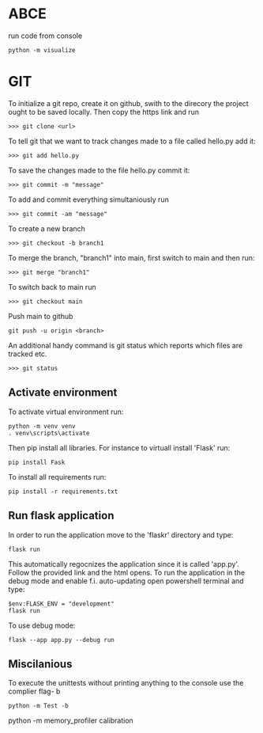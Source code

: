 # ABCE
run code from console 
````
python -m visualize
````

GIT
===
To initialize a git repo, create it on github, swith to the direcory the project ought to be saved locally. Then copy the https link and run 
````
>>> git clone <url>
````

To tell git that we want to track changes made to a file called hello.py add it:

````
>>> git add hello.py
```` 

To save the changes made to the file hello.py commit it:
````
>>> git commit -m "message"
````

To add and commit everything simultaniously run
````
>>> git commit -am "message"
````

To create a new branch
````
>>> git checkout -b branch1
````

To merge the branch, "branch1" into main, first switch to main and then run:
````
>>> git merge "branch1"
````

To switch back to main run
````
>>> git checkout main
````

Push main to github
````
git push -u origin <branch>
````

An additional handy command is git status which reports which files are tracked etc. 
````
>>> git status
````

## Activate environment
To activate virtual environment run:
````
python -m venv venv
. venv\scripts\activate
````
Then pip install all libraries. For instance to virtuall install 'Flask' run:
````
pip install Fask
````
To install all requirements run:
````
pip install -r requirements.txt
````
## Run flask application
In order to run the application move to the 'flaskr' directory and type:
````
flask run
````
This automatically regocnizes the application since it is called 'app.py'. Follow the provided link and the html opens.
To run the application in the debug mode and enable f.i. auto-updating open powershell terminal and type:
````
$env:FLASK_ENV = "development"
flask run
````
To use debug mode:
````
flask --app app.py --debug run
````

## Miscilanious
To execute the unittests without printing anything to the console use the complier flag- b
````
python -m Test -b
````


python -m memory_profiler calibration